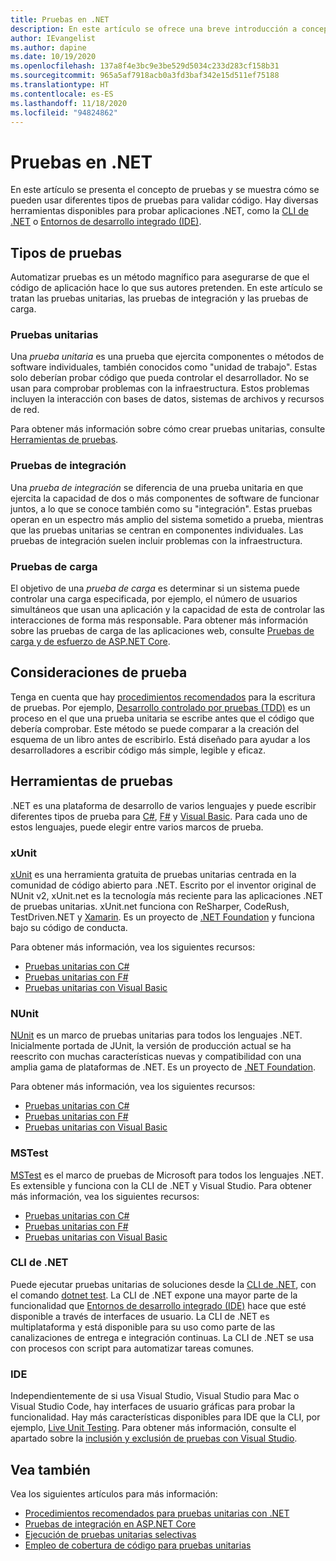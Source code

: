 ```yaml
---
title: Pruebas en .NET
description: En este artículo se ofrece una breve introducción a conceptos de pruebas, terminología y herramientas para realizar pruebas en .NET.
author: IEvangelist
ms.author: dapine
ms.date: 10/19/2020
ms.openlocfilehash: 137a8f4e3bc9e3be529d5034c233d283cf158b31
ms.sourcegitcommit: 965a5af7918acb0a3fd3baf342e15d511ef75188
ms.translationtype: HT
ms.contentlocale: es-ES
ms.lasthandoff: 11/18/2020
ms.locfileid: "94824862"
---
```

# <a name="testing-in-net"></a>Pruebas en .NET

En este artículo se presenta el concepto de pruebas y se muestra cómo se pueden usar diferentes tipos de pruebas para validar código. Hay diversas herramientas disponibles para probar aplicaciones .NET, como la [CLI de .NET](#net-cli) o [Entornos de desarrollo integrado (IDE)](#ide).

## <a name="test-types"></a>Tipos de pruebas

Automatizar pruebas es un método magnífico para asegurarse de que el código de aplicación hace lo que sus autores pretenden. En este artículo se tratan las pruebas unitarias, las pruebas de integración y las pruebas de carga.

### <a name="unit-tests"></a>Pruebas unitarias

Una *prueba unitaria* es una prueba que ejercita componentes o métodos de software individuales, también conocidos como "unidad de trabajo". Estas solo deberían probar código que pueda controlar el desarrollador. No se usan para comprobar problemas con la infraestructura. Estos problemas incluyen la interacción con bases de datos, sistemas de archivos y recursos de red.

Para obtener más información sobre cómo crear pruebas unitarias, consulte [Herramientas de pruebas](#testing-tools).

### <a name="integration-tests"></a>Pruebas de integración

Una *prueba de integración* se diferencia de una prueba unitaria en que ejercita la capacidad de dos o más componentes de software de funcionar juntos, a lo que se conoce también como su "integración". Estas pruebas operan en un espectro más amplio del sistema sometido a prueba, mientras que las pruebas unitarias se centran en componentes individuales. Las pruebas de integración suelen incluir problemas con la infraestructura.

### <a name="load-tests"></a>Pruebas de carga

El objetivo de una *prueba de carga* es determinar si un sistema puede controlar una carga especificada, por ejemplo, el número de usuarios simultáneos que usan una aplicación y la capacidad de esta de controlar las interacciones de forma más responsable. Para obtener más información sobre las pruebas de carga de las aplicaciones web, consulte [Pruebas de carga y de esfuerzo de ASP.NET Core](/aspnet/core/test/load-tests).

## <a name="test-considerations"></a>Consideraciones de prueba

Tenga en cuenta que hay [procedimientos recomendados](unit-testing-best-practices.md) para la escritura de pruebas. Por ejemplo, [Desarrollo controlado por pruebas (TDD)](https://deviq.com/test-driven-development) es un proceso en el que una prueba unitaria se escribe antes que el código que debería comprobar. Este método se puede comparar a la creación del esquema de un libro antes de escribirlo. Está diseñado para ayudar a los desarrolladores a escribir código más simple, legible y eficaz.

## <a name="testing-tools"></a>Herramientas de pruebas

.NET es una plataforma de desarrollo de varios lenguajes y puede escribir diferentes tipos de prueba para [C#](../../csharp/index.yml), [F#](../../fsharp/index.yml) y [Visual Basic](../../visual-basic/index.yml). Para cada uno de estos lenguajes, puede elegir entre varios marcos de prueba.

### <a name="xunit"></a>xUnit

[xUnit](https://xunit.net) es una herramienta gratuita de pruebas unitarias centrada en la comunidad de código abierto para .NET. Escrito por el inventor original de NUnit v2, xUnit.net es la tecnología más reciente para las aplicaciones .NET de pruebas unitarias. xUnit.net funciona con ReSharper, CodeRush, TestDriven.NET y [Xamarin](https://dotnet.microsoft.com/apps/xamarin). Es un proyecto de [.NET Foundation](https://dotnetfoundation.org) y funciona bajo su código de conducta.

Para obtener más información, vea los siguientes recursos:

- [Pruebas unitarias con C#](unit-testing-with-dotnet-test.md)
- [Pruebas unitarias con F#](unit-testing-fsharp-with-dotnet-test.md)
- [Pruebas unitarias con Visual Basic](unit-testing-visual-basic-with-dotnet-test.md)

### <a name="nunit"></a>NUnit

[NUnit](https://nunit.org) es un marco de pruebas unitarias para todos los lenguajes .NET. Inicialmente portada de JUnit, la versión de producción actual se ha reescrito con muchas características nuevas y compatibilidad con una amplia gama de plataformas de .NET. Es un proyecto de [.NET Foundation](https://dotnetfoundation.org).

Para obtener más información, vea los siguientes recursos:

- [Pruebas unitarias con C#](unit-testing-with-nunit.md)
- [Pruebas unitarias con F#](unit-testing-fsharp-with-nunit.md)
- [Pruebas unitarias con Visual Basic](unit-testing-visual-basic-with-nunit.md)

### <a name="mstest"></a>MSTest

[MSTest](https://github.com/Microsoft/testfx-docs) es el marco de pruebas de Microsoft para todos los lenguajes .NET. Es extensible y funciona con la CLI de .NET y Visual Studio. Para obtener más información, vea los siguientes recursos:

- [Pruebas unitarias con C#](unit-testing-with-mstest.md)
- [Pruebas unitarias con F#](unit-testing-fsharp-with-mstest.md)
- [Pruebas unitarias con Visual Basic](unit-testing-visual-basic-with-mstest.md)

### <a name="net-cli"></a>CLI de .NET

Puede ejecutar pruebas unitarias de soluciones desde la [CLI de .NET](../tools/index.md), con el comando [dotnet test](../tools/dotnet-test.md). La CLI de .NET expone una mayor parte de la funcionalidad que [Entornos de desarrollo integrado (IDE)](#ide) hace que esté disponible a través de interfaces de usuario. La CLI de .NET es multiplataforma y está disponible para su uso como parte de las canalizaciones de entrega e integración continuas. La CLI de .NET se usa con procesos con script para automatizar tareas comunes.

### <a name="ide"></a>IDE

Independientemente de si usa Visual Studio, Visual Studio para Mac o Visual Studio Code, hay interfaces de usuario gráficas para probar la funcionalidad. Hay más características disponibles para IDE que la CLI, por ejemplo, [Live Unit Testing](/visualstudio/test/live-unit-testing). Para obtener más información, consulte el apartado sobre la [inclusión y exclusión de pruebas con Visual Studio](/visualstudio/test/live-unit-testing#include-and-exclude-test-projects-and-test-methods).

## <a name="see-also"></a>Vea también

Vea los siguientes artículos para más información:

- [Procedimientos recomendados para pruebas unitarias con .NET](unit-testing-best-practices.md)
- [Pruebas de integración en ASP.NET Core](/aspnet/core/test/integration-tests#test-app-prerequisites)
- [Ejecución de pruebas unitarias selectivas](selective-unit-tests.md)
- [Empleo de cobertura de código para pruebas unitarias](unit-testing-code-coverage.md)
